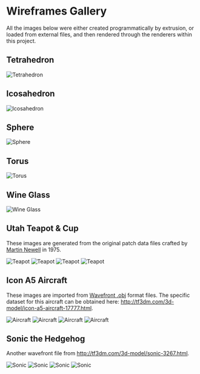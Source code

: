 # Wireframes Gallery

All the images below were either created programmatically by extrusion, or loaded from external files,
and then rendered through the renderers within this project.

## Tetrahedron

![Tetrahedron](https://raw.github.com/rm-hull/wireframes/master/doc/gallery/transparent/tetrahedron.png)

## Icosahedron

![Icosahedron](https://raw.github.com/rm-hull/wireframes/master/doc/gallery/transparent/icosahedron.png)

## Sphere

![Sphere](https://raw.github.com/rm-hull/wireframes/master/doc/gallery/transparent/sphere.png)

## Torus

![Torus](https://raw.github.com/rm-hull/wireframes/master/doc/gallery/transparent/torus.png)

## Wine Glass

![Wine Glass](https://raw.github.com/rm-hull/wireframes/master/doc/gallery/transparent/wineglass.png)

## Utah Teapot & Cup

These images are generated from the original patch data files crafted by 
[Martin Newell](https://en.wikipedia.org/wiki/Martin_Newell_%28computer_scientist%29) in 1975.

![Teapot](https://raw.github.com/rm-hull/wireframes/master/doc/gallery/transparent/teapot.png)
![Teapot](https://raw.github.com/rm-hull/wireframes/master/doc/gallery/translucent/teapot.png)
![Teapot](https://raw.github.com/rm-hull/wireframes/master/doc/gallery/opaque/teapot.png)
![Teapot](https://raw.github.com/rm-hull/wireframes/master/doc/gallery/shaded/teapot.png)

## Icon A5 Aircraft

These images are imported from [Wavefront .obj](https://en.wikipedia.org/wiki/Wavefront_.obj_file) format
files. The specific dataset for this aircraft can be obtained here: http://tf3dm.com/3d-model/icon-a5-aircraft-17777.html.

![Aircraft](https://raw.github.com/rm-hull/wireframes/master/doc/gallery/transparent/icon-a5.png)
![Aircraft](https://raw.github.com/rm-hull/wireframes/master/doc/gallery/translucent/icon-a5.png)
![Aircraft](https://raw.github.com/rm-hull/wireframes/master/doc/gallery/opaque/icon-a5.png)
![Aircraft](https://raw.github.com/rm-hull/wireframes/master/doc/gallery/shaded/icon-a5.png)

## Sonic the Hedgehog

Another wavefront file from http://tf3dm.com/3d-model/sonic-3267.html.

![Sonic](https://raw.github.com/rm-hull/wireframes/master/doc/gallery/transparent/sonic.png)
![Sonic](https://raw.github.com/rm-hull/wireframes/master/doc/gallery/translucent/sonic.png)
![Sonic](https://raw.github.com/rm-hull/wireframes/master/doc/gallery/opaque/sonic.png)
![Sonic](https://raw.github.com/rm-hull/wireframes/master/doc/gallery/shaded/sonic.png)
